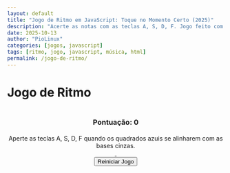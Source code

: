 ```yaml
---
layout: default
title: "Jogo de Ritmo em JavaScript: Toque no Momento Certo (2025)"
description: "Acerte as notas com as teclas A, S, D, F. Jogo feito com HTML, CSS e JavaScript puro — sem frameworks. Ideal para treinar reflexos."
date: 2025-10-13
author: "PioLinux"
categories: [jogos, javascript]
tags: [ritmo, jogo, javascript, música, html]
permalink: /jogo-de-ritmo/
---
```



<h1>Jogo de Ritmo</h1>
<div class="game-container">
<h3>Pontuação: <span id="rhythmScore">0</span></h3>
<p>Aperte as teclas A, S, D, F quando os quadrados azuis se alinharem com as bases cinzas.</p>
<canvas height="400" id="rhythmCanvas" width="400"></canvas>
<button onclick="resetRhythmGame()">Reiniciar Jogo</button>
</div>
<style>
    /* Estilos para o jogo de ritmo */
    .game-container {
        display: flex;
        flex-direction: column;
        align-items: center;
        text-align: center;
    }
    canvas {
        background-color: #111;
        border: 2px solid #ccc;
    }
    .game-container h3 {
        margin-bottom: 5px;
    }
</style>
